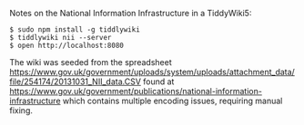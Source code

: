 Notes on the National Information Infrastructure in a TiddyWiki5:

    $ sudo npm install -g tiddlywiki
    $ tiddlywiki nii --server
    $ open http://localhost:8080

The wiki was seeded from the spreadsheet https://www.gov.uk/government/uploads/system/uploads/attachment_data/file/254174/20131031_NII_data.CSV found at https://www.gov.uk/government/publications/national-information-infrastructure which contains multiple encoding issues, requiring manual fixing.
